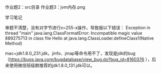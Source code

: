 作业题2：src目录
作业题3：jvm内存.png

学习笔记

审题不清楚，没有对字节进行x=255-x操作，导致报以下错误：
Exception in thread "main" java.lang.ClassFormatError: Incompatible magic value 889275713 in class file Hello
at java.lang.ClassLoader.defineClass1(Native Method)

mac+jdk1.8.0_231.jdk，jinfo、jmap等命令用不了，发现是jdk的bug（https://bugs.java.com/bugdatabase/view_bug.do?bug_id=8160376
），后来使用微信班级群推荐的jdk1.8.0_131.jdk可以。
